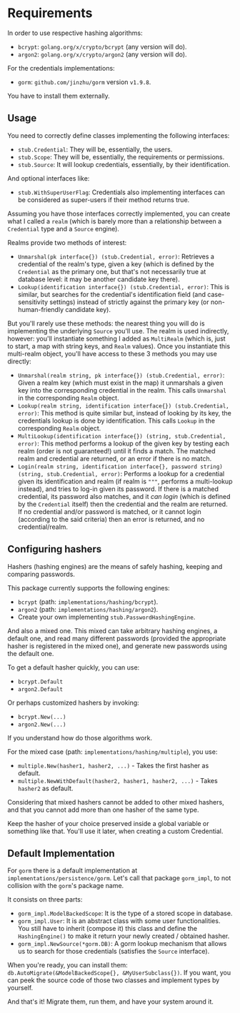 Requirements
============

In order to use respective hashing algorithms:

  - `bcrypt`: `golang.org/x/crypto/bcrypt` (any version will do).
  - `argon2`: `golang.org/x/crypto/argon2` (any version will do).

For the credentials implementations:

  - `gorm`: `github.com/jinzhu/gorm` version `v1.9.8`.

You have to install them externally.

Usage
-----

You need to correctly define classes implementing the following interfaces:

  - `stub.Credential`: They will be, essentially, the users.
  - `stub.Scope`: They will be, essentially, the requirements or permissions.
  - `stub.Source`: It will lookup credentials, essentially, by their identification.
  
And optional interfaces like:

  - `stub.WithSuperUserFlag`: Credentials also implementing interfaces can be
    considered as super-users if their method returns true.

Assuming you have those interfaces correctly implemented, you can create what I called a `realm`
(which is barely more than a relationship between a `Credential` type and a `Source` engine).

Realms provide two methods of interest:

  - `Unmarshal(pk interface{}) (stub.Credential, error)`: Retrieves a credential of the realm's type,
    given a key (which is defined by the `Credential` as the primary one, but that's not necessarily
    true at database level: it may be another candidate key there).
  - `Lookup(identification interface{}) (stub.Credential, error)`: This is similar, but searches for
    the credential's identification field (and case-sensitivity settings) instead of strictly against
    the primary key (or non-human-friendly candidate key).

But you'll rarely use these methods: the nearest thing you will do is implementing the underlying
`Source` you'll use. The realm is used indirectly, however: you'll instantiate something I added as
`MultiRealm` (which is, just to start, a map with string keys, and `Realm` values). Once you instantiate
this multi-realm object, you'll have access to these 3 methods you may use directly:

  - `Unmarshal(realm string, pk interface{}) (stub.Credential, error)`: Given a realm key (which must
    exist in the map) it unmarshals a given key into the corresponding credential in the realm. This
    calls `Unmarshal` in the corresponding `Realm` object.
  - `Lookup(realm string, identification interface{}) (stub.Credential, error)`: This method is quite
    similar but, instead of looking by its key, the credentials lookup is done by identification. This
    calls `Lookup` in the corresponding `Realm` object.
  - `MultiLookup(identification interface{}) (string, stub.Credential, error)`: This method performs
    a lookup of the given key by testing each realm (order is not guaranteed!) until it finds a match.
    The matched realm and credential are returned, or an error if there is no match.
  - `Login(realm string, identification interface{}, password string) (string, stub.Credential, error)`:
    Performs a lookup for a credential given its identification and realm (if realm is `"""`, performs
    a multi-lookup instead), and tries to log-in given its password. If there is a matched credential,
    its password also matches, and it _can login_ (which is defined by the `Credential` itself) then
    the credential and the realm are returned. If no credential and/or password is matched, or it cannot
    login (according to the said criteria) then an error is returned, and no credential/realm.

Configuring hashers
-------------------

Hashers (hashing engines) are the means of safely hashing, keeping and comparing passwords.

This package currently supports the following engines:

  - `bcrypt` (path: `implementations/hashing/bcrypt`).
  - `argon2` (path: `implementations/hashing/argon2`).
  - Create your own implementing `stub.PasswordHashingEngine`.

And also a mixed one. This mixed can take arbitrary hashing engines, a default one, and
read many different passwords (provided the appropriate hasher is registered in the mixed
one), and generate new passwords using the default one.

To get a default hasher quickly, you can use:

  - `bcrypt.Default`
  - `argon2.Default`
  
Or perhaps customized hashers by invoking:

  - `bcrypt.New(...)`
  - `argon2.New(...)`

If you understand how do those algorithms work.

For the mixed case (path: `implementations/hashing/multiple`), you use:

  - `multiple.New(hasher1, hasher2, ...)` - Takes the first hasher as default.
  - `multiple.NewWithDefault(hasher2, hasher1, hasher2, ...)` - Takes `hasher2` as default.

Considering that mixed hashers cannot be added to other mixed hashers, and that
you cannot add more than one hasher of the same type.

Keep the hasher of your choice preserved inside a global variable or something like that.
You'll use it later, when creating a custom Credential.

Default Implementation
----------------------

For `gorm` there is a default implementation at `implementations/persistence/gorm`.
Let's call that package `gorm_impl`, to not collision with the `gorm`'s package name.

It consists on three parts:
  - `gorm_impl.ModelBackedScope`: It is the type of a stored scope in database.
  - `gorm_impl.User`: It is an abstract class with some user functionalities.
    You still have to inherit (compose it) this class and define the
    `HashingEngine()` to make it return your newly created / obtained hasher.
  - `gorm_impl.NewSource(*gorm.DB)`: A gorm lookup mechanism that allows us to
    search for those credentials (satisfies the `Source` interface).

When you're ready, you can install them: `db.AutoMigrate(&ModelBackedScope{}, &MyUserSubclass{})`.
If you want, you can peek the source code of those two classes and implement types by yourself.

And that's it! Migrate them, run them, and have your system around it.